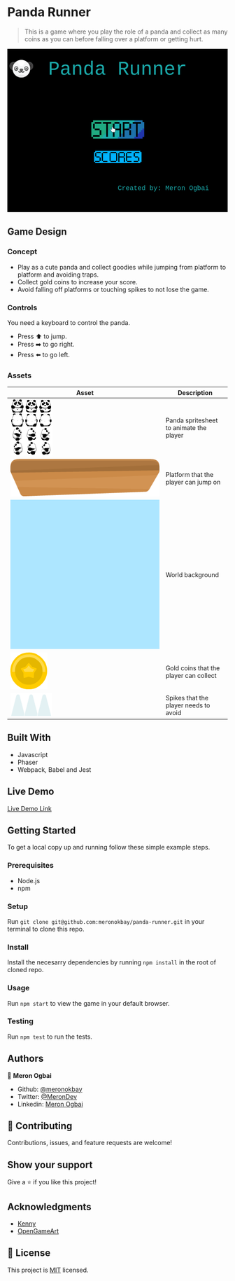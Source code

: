 # Panda Runner

> This is a game where you play the role of a panda and collect as many coins as you can before falling over a platform or getting hurt.

![screenshot](./game_preview.gif)

## Game Design

### Concept

- Play as a cute panda and collect goodies while jumping from platform to platform and avoiding traps.
- Collect gold coins to increase your score.
- Avoid falling off platforms or touching spikes to not lose the game.

### Controls

You need a keyboard to control the panda.

- Press ⬆️ to jump.
- Press ➡️ to go right.
- Press ⬅️ to go left.

### Assets

|Asset                                      |Description                            |
|-------------------------------------------|---------------------------------------|
|![panda](./dist/assets/panda.png)          |Panda spritesheet to animate the player|
|![platform](./dist/assets/ground_wood.png) |Platform that the player can jump on   |
|![background](./dist/assets/background.png)|World background                       |
|![gold coin](./dist/assets/gold.png)       |Gold coins that the player can collect |
|![spikes](./dist/assets/spikes.png)        |Spikes that the player needs to avoid  |

## Built With

- Javascript
- Phaser
- Webpack, Babel and Jest

## Live Demo

[Live Demo Link](https://meronokbay.github.io/panda-runner/)

## Getting Started

To get a local copy up and running follow these simple example steps.

### Prerequisites

- Node.js
- npm

### Setup

Run `git clone git@github.com:meronokbay/panda-runner.git` in your terminal to clone this repo.

### Install

Install the necesarry dependencies by running `npm install` in the root of cloned repo.

### Usage

Run `npm start` to view the game in your default browser.

### Testing

Run `npm test` to run the tests.

## Authors

👤 **Meron Ogbai**

- Github: [@meronokbay](https://github.com/meronokbay)
- Twitter: [@MeronDev](https://twitter.com/MeronDev)
- Linkedin: [Meron Ogbai](https://linkedin.com/in/meron-ogbai/)

## 🤝 Contributing

Contributions, issues, and feature requests are welcome!

## Show your support

Give a ⭐️ if you like this project!

## Acknowledgments

- [Kenny](https://kenney.nl/)
- [OpenGameArt](https://opengameart.org/content/panda-character-32x32)

## 📝 License

This project is [MIT](./LICENSE) licensed.
